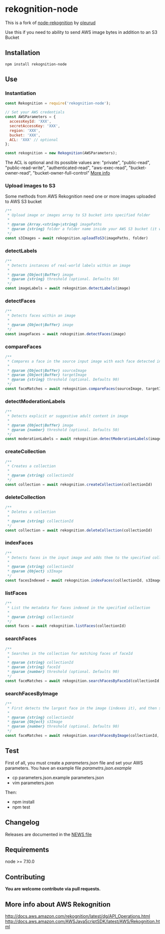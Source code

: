 # rekognition-node

This is a fork of [node-rekognition](https://github.com/oleurud/node-rekognition) by [oleurud](https://github.com/oleurud)

Use this if you need to ability to send AWS image bytes in addition to an S3 Bucket

## Installation

    npm install rekognition-node

## Use

### Instantiation

```javascript
const Rekognition = require('rekognition-node');

// Set your AWS credentials
const AWSParameters = {
  accessKeyId: 'XXX',
  secretAccessKey: 'XXX',
  region: 'XXX',
  bucket: 'XXX',
  ACL: 'XXX' // optional
};

const rekognition = new Rekognition(AWSParameters);
```

The ACL is optional and its possible values are: "private", "public-read", "public-read-write", "authenticated-read", "aws-exec-read", "bucket-owner-read", "bucket-owner-full-control" [More info](http://docs.aws.amazon.com/AWSJavaScriptSDK/latest/AWS/S3.html#upload-property)

### Upload images to S3

Some methods from AWS Rekognition need one or more images uploaded to AWS S3 bucket

```javascript
/**
 * Upload image or images array to S3 bucket into specified folder
 *
 * @param {Array.<string>|string} imagePaths
 * @param {string} folder a folder name inside your AWS S3 bucket (it will be created if not exists)
 */
const s3Images = await rekognition.uploadToS3(imagePaths, folder)
```

### detectLabels

```javascript
/**
 * Detects instances of real-world labels within an image
 *
 * @param {Object|Buffer} image
 * @param {string} threshold (optional. Defaults 50)
 */
const imageLabels = await rekognition.detectLabels(image)
```

### detectFaces

```javascript
/**
 * Detects faces within an image
 *
 * @param {Object|Buffer} image
 */
const imageFaces = await rekognition.detectFaces(image)
```

### compareFaces

```javascript
/**
 * Compares a face in the source input image with each face detected in the target input image
 *
 * @param {Object|Buffer} sourceImage
 * @param {Object|Buffer} targetImage
 * @param {string} threshold (optional. Defaults 90)
 */
const faceMatches = await rekognition.compareFaces(sourceImage, targetImage, threshold)
```

### detectModerationLabels

```javascript
/**
 * Detects explicit or suggestive adult content in image
 *
 * @param {Object|Buffer} image
 * @param {number} threshold (optional. Defaults 50)
 */
const moderationLabels = await rekognition.detectModerationLabels(image, threshold)
```

### createCollection

```javascript
/**
 * Creates a collection
 *
 * @param {string} collectionId
 */
const collection = await rekognition.createCollection(collectionId)
```

### deleteCollection

```javascript
/**
 * Deletes a collection
 *
 * @param {string} collectionId
 */
const collection = await rekognition.deleteCollection(collectionId)
```

### indexFaces

```javascript
/**
 * Detects faces in the input image and adds them to the specified collection
 *
 * @param {string} collectionId
 * @param {Object} s3Image
 */
const facesIndexed = await rekognition.indexFaces(collectionId, s3Image)
```

### listFaces

```javascript
/**
 * List the metadata for faces indexed in the specified collection
 *
 * @param {string} collectionId
 */
const faces = await rekognition.listFaces(collectionId)
```

### searchFaces

```javascript
/**
 * Searches in the collection for matching faces of faceId
 *
 * @param {string} collectionId
 * @param {string} faceId
 * @param {number} threshold (optional. Defaults 90)
 */
const faceMatches = await rekognition.searchFacesByFaceId(collectionId, faceId, threshold)
```

### searchFacesByImage

```javascript
/**
 * First detects the largest face in the image (indexes it), and then searches the specified collection for matching faces.
 *
 * @param {string} collectionId
 * @param {Object} s3Image
 * @param {number} threshold (optional. Defaults 90)
 */
const faceMatches = await rekognition.searchFacesByImage(collectionId, s3Image, threshold)
```

## Test

First of all, you must create a _parameters.json_ file and set your AWS parameters. You have an example file _parametrs.json.example_

* cp parameters.json.example parameters.json
* vim parameters.json

Then:

* npm install
* npm test

## Changelog

Releases are documented in the [NEWS file](./NEWS.md)

## Requirements

node >= 7.10.0

## Contributing

**You are welcome contribute via pull requests.**

## More info about AWS Rekognition

http://docs.aws.amazon.com/rekognition/latest/dg/API_Operations.html
http://docs.aws.amazon.com/AWSJavaScriptSDK/latest/AWS/Rekognition.html
